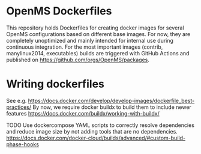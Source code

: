 # OpenMS Dockerfiles
This repository holds Dockerfiles for creating docker images for several OpenMS configurations based on different base images.
For now, they are completely unoptimized and mainly intended for internal use during continuous integration.
For the most important images (contrib, manylinux2014, executables) builds are triggered with GitHub Actions and published
on https://github.com/orgs/OpenMS/packages.

# Writing dockerfiles
See e.g. https://docs.docker.com/develop/develop-images/dockerfile_best-practices/
By now, we require docker buildx to build them to include newer features https://docs.docker.com/buildx/working-with-buildx/

TODO Use dockercompose YAML scripts to correctly resolve dependencies and reduce image size by not adding tools that are no dependencies.
https://docs.docker.com/docker-cloud/builds/advanced/#custom-build-phase-hooks
